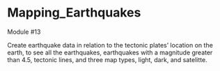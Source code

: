 # Mapping_Earthquakes
Module #13

Create earthquake data in relation to the tectonic plates’ location on the earth, to see all the earthquakes, earthquakes with a magnitude greater than 4.5, tectonic lines, and three map types, light, dark, and satelitte.